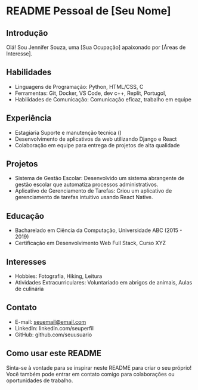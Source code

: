 # README Pessoal de [Seu Nome]

## Introdução
Olá! Sou Jennifer Souza, uma [Sua Ocupação] apaixonado por [Áreas de Interesse].

## Habilidades
- Linguagens de Programação: Python, HTML/CSS, C
- Ferramentas: Git, Docker, VS Code, dev c++, Replit, Portugol, 
- Habilidades de Comunicação: Comunicação eficaz, trabalho em equipe

## Experiência
- Estagiaria Suporte e manutenção tecnica ()
- Desenvolvimento de aplicativos da web utilizando Django e React
- Colaboração em equipe para entrega de projetos de alta qualidade

## Projetos
- Sistema de Gestão Escolar: Desenvolvido um sistema abrangente de gestão escolar que automatiza processos administrativos.
- Aplicativo de Gerenciamento de Tarefas: Criou um aplicativo de gerenciamento de tarefas intuitivo usando React Native.

## Educação
- Bacharelado em Ciência da Computação, Universidade ABC (2015 - 2019)
- Certificação em Desenvolvimento Web Full Stack, Curso XYZ

## Interesses
- Hobbies: Fotografia, Hiking, Leitura
- Atividades Extracurriculares: Voluntariado em abrigos de animais, Aulas de culinária

## Contato
- E-mail: seuemail@email.com
- LinkedIn: linkedin.com/seuperfil
- GitHub: github.com/seuusuario

## Como usar este README
Sinta-se à vontade para se inspirar neste README para criar o seu próprio! Você também pode entrar em contato comigo para colaborações ou oportunidades de trabalho.
